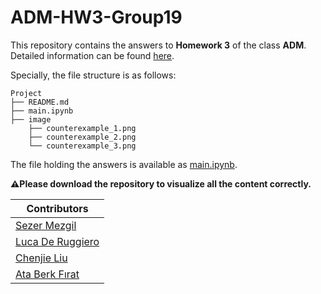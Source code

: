 # ADM-HW3-Group19

This repository contains the answers to **Homework 3** of the class **ADM**. Detailed information can be found [here](https://github.com/Sapienza-University-Rome/ADM/blob/master/2024/Homework_3/README.md).

Specially, the file structure is as follows:
```        
Project       
├── README.md         
├── main.ipynb            
├── image                            
    ├── counterexample_1.png             
    ├── counterexample_2.png  
    └── counterexample_3.png     
```

The file holding the answers is available as [main.ipynb](https://github.com/TealMango/ADM-HW3-Group19/blob/main/main.ipynb).

**⚠️Please download the repository to visualize all the content correctly.**

| Contributors                                                   |
|----------------------------------------------------------------|
| [Sezer Mezgil](https://github.com/sezermzgl)                   |
| [Luca De Ruggiero](https://github.com/LucaDeRuggiero02)        |
| [Chenjie Liu](https://github.com/TealMango)                    |
| [Ata Berk Fırat](https://github.com/ataberk771)                |
